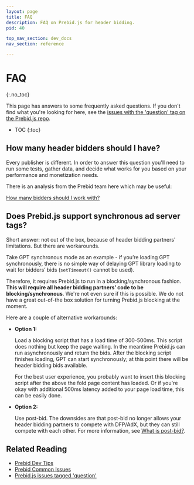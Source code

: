 ```yaml
---
layout: page
title: FAQ
description: FAQ on Prebid.js for header bidding.
pid: 40

top_nav_section: dev_docs
nav_section: reference

---
```


<div class="bs-docs-section" markdown="1">

# FAQ
{:.no_toc}

This page has answers to some frequently asked questions.  If you don't find what you're looking for here, see the [issues with the 'question' tag on the Prebid.js repo](https://github.com/prebid/Prebid.js/issues?utf8=%E2%9C%93&q=is%3Aissue%20label%3Aquestion%20).

* TOC
{:toc}

## How many header bidders should I have?

Every publisher is different.  In order to answer this question you'll need to run some tests, gather data, and decide what works for you based on your performance and monetization needs.

There is an analysis from the Prebid team here which may be useful:

[How many bidders should I work with?]({{site.github.url}}/blog/how-many-bidders-for-header-bidding)

## Does Prebid.js support synchronous ad server tags?

Short answer: not out of the box, because of header bidding partners' limitations. But there are workarounds.

Take GPT synchronous mode as an example - if you’re loading GPT synchronously, there is no simple way of delaying GPT library loading to wait for bidders’ bids (`setTimeout()` cannot be used).

Therefore, it requires Prebid.js to run in a blocking/synchronous fashion. **This will require all header bidding partners’ code to be blocking/synchronous**.  We're not even sure if this is possible. We do not have a great out-of-the box solution for turning Prebid.js blocking at the moment.

Here are a couple of alternative workarounds:

- **Option 1:**

	Load a blocking script that has a load time of 300-500ms. This script does nothing but keep the page waiting.  In the meantime Prebid.js can run asynchronously and return the bids. After the blocking script finishes loading, GPT can start synchronously; at this point there will be header bidding bids available.

	For the best user experience, you probably want to insert this blocking script after the above the fold page content has loaded. Or if you're okay with additional 500ms latency added to your page load time, this can be easily done.

- **Option 2:**

	Use post-bid. The downsides are that post-bid no longer allows your header bidding partners to compete with DFP/AdX, but they can still compete with each other.  For more information, see [What is post-bid?](http://prebid.org/overview/what-is-post-bid.html).

## Related Reading

+ [Prebid Dev Tips]({{site.github.com}}/dev-docs/troubleshooting-tips.html)
+ [Prebid Common Issues]({{site.github.com}}/dev-docs/common-issues.html)
+ [Prebid.js issues tagged 'question'](https://github.com/prebid/Prebid.js/issues?utf8=%E2%9C%93&q=is%3Aissue%20label%3Aquestion%20)

</div>
